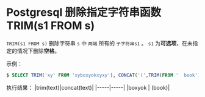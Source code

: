 # Postgresql 删除指定字符串函数 TRIM(s1 FROM s)

`TRIM(s1 FROM s)` 删除字符串 `s` 中 `两端` 所有的 `子字符串s1` 。 `s1` 为**可选项**，在未指定的情况下删除**空格**。

示例：

``` sql
$ SELECT TRIM('xy' FROM 'xyboxyokxyxy'), CONCAT('(',TRIM(FROM '  book'),')');
```

执行结果：
|trim(text)|concat(text)|
|-----|-----|
|boxyok | (book)|
